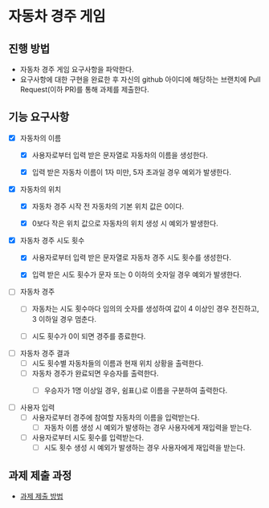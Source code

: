 # 자동차 경주 게임
## 진행 방법
* 자동차 경주 게임 요구사항을 파악한다.
* 요구사항에 대한 구현을 완료한 후 자신의 github 아이디에 해당하는 브랜치에 Pull Request(이하 PR)를 통해 과제를 제출한다.

## 기능 요구사항
- [x] 자동차의 이름
  - [x] 사용자로부터 입력 받은 문자열로 자동차의 이름을 생성한다.
  - [x] 입력 받은 자동차 이름이 1자 미만, 5자 초과일 경우 예외가 발생한다.
    

- [x] 자동차의 위치
  - [x] 자동차 경주 시작 전 자동차의 기본 위치 값은 0이다.
  - [x] 0보다 작은 위치 값으로 자동차의 위치 생성 시 예외가 발생한다.


- [x] 자동차 경주 시도 횟수
  - [x] 사용자로부터 입력 받은 문자열로 자동차 경주 시도 횟수를 생성한다.
  - [x] 입력 받은 시도 횟수가 문자 또는 0 이하의 숫자일 경우 예외가 발생한다.


- [ ] 자동차 경주
  - [ ] 자동차는 시도 횟수마다 임의의 숫자를 생성하여 값이 4 이상인 경우 전진하고, 3 이하일 경우 멈춘다.
  - [ ] 시도 횟수가 0이 되면 경주를 종료한다.


- [ ] 자동차 경주 결과
  - [ ] 시도 횟수별 자동차들의 이름과 현재 위치 상황을 출력한다.
  - [ ] 자동차 경주가 완료되면 우승자를 출력한다. 
    - [ ] 우승자가 1명 이상일 경우, 쉼표(,)로 이름을 구분하여 출력한다. 


- [ ] 사용자 입력
  - [ ] 사용자로부터 경주에 참여할 자동차의 이름을 입력받는다.
    - [ ] 자동차 이름 생성 시 예외가 발생하는 경우 사용자에게 재입력을 받는다.
  - [ ] 사용자로부터 시도 횟수를 입력받는다.
    - [ ] 시도 횟수 생성 시 예외가 발생하는 경우 사용자에게 재입력을 받는다.

## 과제 제출 과정
* [과제 제출 방법](https://github.com/next-step/nextstep-docs/tree/master/precourse)
